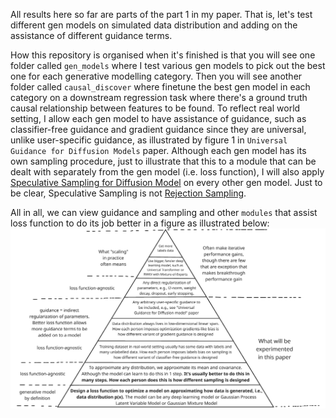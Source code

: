 All results here so far are parts of the part 1 in my paper. That is, let's test different gen models on simulated data distribution and adding on the assistance of different guidance terms.

How this repository is organised when it's finished is that you will see one folder called ``gen_models`` where I test various gen models to pick out the best one for each generative modelling category. Then you will see another folder called ``causal_discover`` where finetune the best gen model in each category on a downstream regression task where there's a ground truth causal relationship between features to be found. To reflect real world setting, I allow each gen model to have assistance of guidance, such as classifier-free guidance and gradient guidance since they are universal, unlike user-specific guidance, as illustrated by figure 1 in ``Universal Guidance for Diffusion Models`` paper. Although each gen model has its own sampling procedure, just to illustrate that this to a module that can be dealt with separately from the gen model (i.e. loss function), I will also apply [Speculative Sampling for Diffusion Model](https://arxiv.org/pdf/2501.05370) on every other gen model. Just to be clear, Speculative Sampling is not [Rejection Sampling](https://en.wikipedia.org/wiki/Rejection_sampling). 


All in all, we can view guidance and sampling and other `modules` that assist loss function to do its job better in a figure as illustrated below: <br>
![image](gen_model_modular_system.png)
